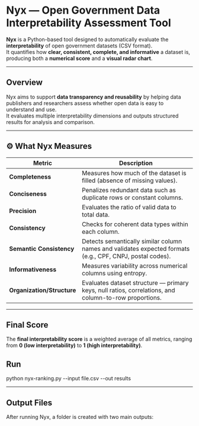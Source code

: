 # Nyx — Open Government Data Interpretability Assessment Tool

**Nyx** is a Python-based tool designed to automatically evaluate the **interpretability** of open government datasets (CSV format).  
It quantifies how **clear, consistent, complete, and informative** a dataset is, producing both a **numerical score** and a **visual radar chart**.

---

## Overview

Nyx aims to support **data transparency and reusability** by helping data publishers and researchers assess whether open data is easy to understand and use.  
It evaluates multiple interpretability dimensions and outputs structured results for analysis and comparison.

---

## ⚙️ What Nyx Measures

| Metric | Description |
|---------|--------------|
| **Completeness** | Measures how much of the dataset is filled (absence of missing values). |
| **Conciseness** | Penalizes redundant data such as duplicate rows or constant columns. |
| **Precision** | Evaluates the ratio of valid data to total data. |
| **Consistency** | Checks for coherent data types within each column. |
| **Semantic Consistency** | Detects semantically similar column names and validates expected formats (e.g., CPF, CNPJ, postal codes). |
| **Informativeness** | Measures variability across numerical columns using entropy. |
| **Organization/Structure** | Evaluates dataset structure — primary keys, null ratios, correlations, and column-to-row proportions. |

---

## Final Score

The **final interpretability score** is a weighted average of all metrics, ranging from **0 (low interpretability)** to **1 (high interpretability)**.

## Run

python nyx-ranking.py --input file.csv --out results

---

## Output Files

After running Nyx, a folder is created with two main outputs:

